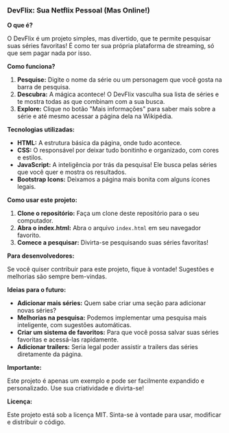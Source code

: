 

###  **DevFlix: Sua Netflix Pessoal (Mas Online!)** 

**O que é?**

O DevFlix é um projeto simples, mas divertido, que te permite pesquisar suas séries favoritas! É como ter sua própria plataforma de streaming, só que sem pagar nada por isso. 

**Como funciona?**

1. **Pesquise:** Digite o nome da série ou um personagem que você gosta na barra de pesquisa.
2. **Descubra:** A mágica acontece! O DevFlix vasculha sua lista de séries e te mostra todas as que combinam com a sua busca.
3. **Explore:** Clique no botão "Mais informações" para saber mais sobre a série e até mesmo acessar a página dela na Wikipédia.

**Tecnologias utilizadas:**

* **HTML:** A estrutura básica da página, onde tudo acontece.
* **CSS:** O responsável por deixar tudo bonitinho e organizado, com cores e estilos.
* **JavaScript:** A inteligência por trás da pesquisa! Ele busca pelas séries que você quer e mostra os resultados.
* **Bootstrap Icons:** Deixamos a página mais bonita com alguns ícones legais.

**Como usar este projeto:**

1. **Clone o repositório:** Faça um clone deste repositório para o seu computador.
2. **Abra o index.html:** Abra o arquivo `index.html` em seu navegador favorito.
3. **Comece a pesquisar:** Divirta-se pesquisando suas séries favoritas!

**Para desenvolvedores:**

Se você quiser contribuir para este projeto, fique à vontade! Sugestões e melhorias são sempre bem-vindas. 

**Ideias para o futuro:**

* **Adicionar mais séries:** Quem sabe criar uma seção para adicionar novas séries?
* **Melhorias na pesquisa:** Podemos implementar uma pesquisa mais inteligente, com sugestões automáticas.
* **Criar um sistema de favoritos:** Para que você possa salvar suas séries favoritas e acessá-las rapidamente.
* **Adicionar trailers:** Seria legal poder assistir a trailers das séries diretamente da página.

**Importante:**

Este projeto é apenas um exemplo e pode ser facilmente expandido e personalizado. Use sua criatividade e divirta-se!


**Licença:**

Este projeto está sob a licença MIT. Sinta-se à vontade para usar, modificar e distribuir o código.


